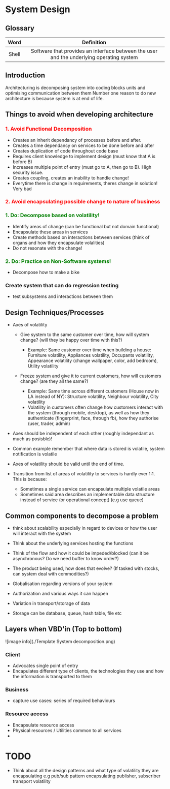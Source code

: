 # System Design

## Glossary

| Word | Definition|
|:----:|:---------:|
| Shell | Software that provides an interface between the user and the underlying operating system | 

## Introduction
Architecturing is decomposing system into coding blocks units and optimising communication between them
Number one reason to do new architecture is because system is at end of life.

## Things to avoid when developing architecture

### <span style="color:red"> 1. Avoid Functional Decomposition </span>
- Creates an inherit dependancy of processes before and after. 
- Creates a time dependancy on services to be done before and after
- Creates duplication of code throughout code base
- Requires client knowledge to implement design (must know that A is before B)
- Increases multiple point of entry (must go to A, then go to B). High security issue.
- Creates coupling, creates an inability to handle change!
- Everytime there is change in requirements, theres change in solution! Very bad

### <span style="color:red"> 2. Avoid encapsulating possible change to nature of business </span>


### <span style="color:green"> 1. Do: Decompose based on volatility! </span>
- Identify areas of change (can be functional but not domain functional)
- Encapsulate these areas in services
- Create methods based on interactions between services (think of organs and how they encapsulate volalities)
- Do not resonate with the change!

### <span style="color:green"> 2. Do: Practice on Non-Software systems! </span>
- Decompose how to make a bike

### Create system that can do regression testing
- test subsystems and interactions between them

## Design Techniques/Processes
- Axes of volatility
  - Give system to the same customer over time, how will system change? (will they be happy over time with this?)
    - Example: Same customer over time when building a house: Furniture volatility, Appliances volatility, 
    Occupants volatility, Appearance volatility (change wallpaper, color, add bedroom), Utility volatility

  - Freeze system and give it to current customers, how will customers change? (are they all the same?)
    - Example: Same time across different customers (House now in LA instead of NY): Structure volatility, 
    Neighbour volatility, City volatility
    - Volatility in customers often change how customers interact with the system (through mobile, desktop), as well as 
    how they authenticate (fingerprint, face, through fb), how they authorise (user, trader, admin)

- Axes should be independent of each other (roughly independant as much as posisble)!
- Common example remember that where data is stored is volatile, system notification is volatile
- Axes of volatility should be valid until the end of time.
- Transition from list of areas of volatility to services is hardly ever 1:1. This is because:
  - Sometimes a single service can encapsulate multiple volatile areas
  - Sometimes said area describes an implementable data structure instead of service (or operational concept) (e.g use queue)

## Common components to decompose a problem
- think about scalability especially in regard to devices or how the user will interact with the system
- Think about the underlying services hosting the functions
- Think of the flow and how it could be impeded/blocked (can it be asynchronous? Do we need buffer to know order?)
- The product being used, how does that evolve? (If tasked with stocks, can system deal with commodities?)
- Globalisation regarding versions of your system
- Authorization and various ways it can happen
- Variation in transport/storage of data

- Storage can be database, queue, hash table, file etc


## Layers when VBD'in (Top to bottom)
![image info](./Template System decomposition.png)
### Client

- Advocates single point of entry
- Encapulates different type of clients, the technologies they use and how the information is transported to them

### Business

- capture use cases: series of required behaviours

### Resource access

- Encapsulate resource access
- Physical resources / Utilities common to all services
- 




# TODO
- Think about all the design patterns and what type of volatility they are encapsulating e.g pub/sub pattern encapsulating
publisher, subscriber transport volatility

